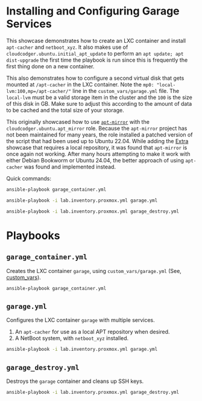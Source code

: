 # Installing and Configuring Garage Services

This showcase demonstrates how to create an LXC container and install `apt-cacher` and `netboot_xyz`. It also makes use of `cloudcodger.ubuntu.initial_apt_update` to perform an `apt update; apt dist-upgrade` the first time the playbook is run since this is frequently the first thing done on a new container.

This also demonstrates how to configure a second virtual disk that gets mounted at `/apt-cacher` in the LXC container. Note the `mp0: "local-lvm:100,mp=/apt-cacher/"` line in the `custom_vars/garage.yml` file. The `local-lvm` must be a valid storage item in the cluster and the `100` is the size of this disk in GB. Make sure to adjust this according to the amount of data to be cached and the total size of your storage.

This originally showcased how to use [`apt-mirror`](https://github.com/apt-mirror/apt-mirror) with the `cloudcodger.ubuntu.apt_mirror` role. Because the `apt-mirror` project has not been maintained for many years, the role installed a patched version of the script that had been used up to Ubuntu 22.04. While adding the [Extra](Extra.md) showcase that requires a local repository, it was found that `apt-mirror` is once again not working. After many hours attempting to make it work with either Debian Bookworm or Ubuntu 24.04, the better approach of using `apt-cacher` was found and implemented instead.

Quick commands:

```bash
ansible-playbook garage_container.yml

ansible-playbook -i lab.inventory.proxmox.yml garage.yml

ansible-playbook -i lab.inventory.proxmox.yml garage_destroy.yml
```

# Playbooks

## `garage_container.yml`

Creates the LXC container `garage`, using `custom_vars/garage.yml` (See, [custom_vars](Custom_vars.md)).

```bash
ansible-playbook garage_container.yml
```

## `garage.yml`

Configures the LXC container `garage` with multiple services.

1) An `apt-cacher` for use as a local APT repository when desired.
2) A NetBoot system, with `netboot_xyz` installed.

```bash
ansible-playbook -i lab.inventory.proxmox.yml garage.yml
```

## `garage_destroy.yml`

Destroys the `garage` container and cleans up SSH keys.

```bash
ansible-playbook -i lab.inventory.proxmox.yml garage_destroy.yml
```
